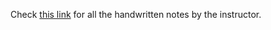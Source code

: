 Check [this link](https://drive.google.com/drive/folders/1NyPOx0_Do2FQdy3BurR8j908EEpGQP8b?usp=drive_link) for all the handwritten notes by the instructor.